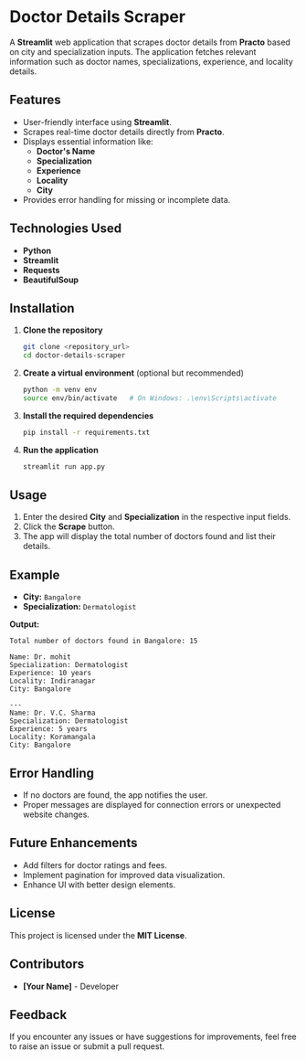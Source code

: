 # Doctor Details Scraper

A **Streamlit** web application that scrapes doctor details from **Practo** based on city and specialization inputs. The application fetches relevant information such as doctor names, specializations, experience, and locality details.

## Features
- User-friendly interface using **Streamlit**.
- Scrapes real-time doctor details directly from **Practo**.
- Displays essential information like:
  - **Doctor's Name**
  - **Specialization**
  - **Experience**
  - **Locality**
  - **City**
- Provides error handling for missing or incomplete data.

## Technologies Used
- **Python**
- **Streamlit**
- **Requests**
- **BeautifulSoup**

## Installation
1. **Clone the repository**
   ```bash
   git clone <repository_url>
   cd doctor-details-scraper
   ```

2. **Create a virtual environment** (optional but recommended)
   ```bash
   python -m venv env
   source env/bin/activate   # On Windows: .\env\Scripts\activate
   ```

3. **Install the required dependencies**
   ```bash
   pip install -r requirements.txt
   ```

4. **Run the application**
   ```bash
   streamlit run app.py
   ```

## Usage
1. Enter the desired **City** and **Specialization** in the respective input fields.
2. Click the **Scrape** button.
3. The app will display the total number of doctors found and list their details.

## Example
- **City:** `Bangalore`
- **Specialization:** `Dermatologist`

**Output:**
```
Total number of doctors found in Bangalore: 15

Name: Dr. mohit
Specialization: Dermatologist
Experience: 10 years
Locality: Indiranagar
City: Bangalore

---
Name: Dr. V.C. Sharma
Specialization: Dermatologist
Experience: 5 years
Locality: Koramangala
City: Bangalore
```

## Error Handling
- If no doctors are found, the app notifies the user.
- Proper messages are displayed for connection errors or unexpected website changes.

## Future Enhancements
- Add filters for doctor ratings and fees.
- Implement pagination for improved data visualization.
- Enhance UI with better design elements.

## License
This project is licensed under the **MIT License**.

## Contributors
- **[Your Name]** - Developer

## Feedback
If you encounter any issues or have suggestions for improvements, feel free to raise an issue or submit a pull request.

